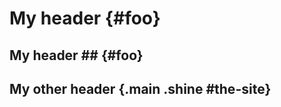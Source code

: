 # My header {#foo}

## My header ##    {#foo}

My other header   {.main .shine #the-site}
---------------
